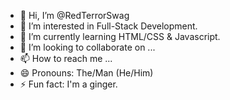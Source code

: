 - 👋 Hi, I’m @RedTerrorSwag
- 👀 I’m interested in Full-Stack Development. 
- 🌱 I’m currently learning HTML/CSS & Javascript. 
- 💞️ I’m looking to collaborate on ...
- 📫 How to reach me ...
- 😄 Pronouns: The/Man (He/Him)
- ⚡ Fun fact: I'm a ginger. 

<!---
RedTerrorSwag/RedTerrorSwag is a ✨ special ✨ repository because its `README.md` (this file) appears on your GitHub profile.
You can click the Preview link to take a look at your changes.
--->
